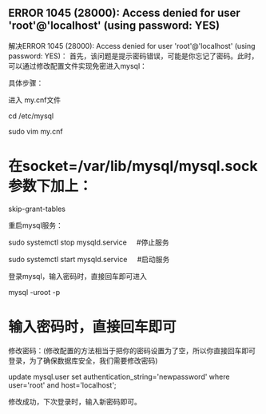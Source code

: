 ## ERROR 1045 (28000): Access denied for user 'root'@'localhost' (using password: YES)



解决ERROR 1045 (28000): Access denied for user 'root'@'localhost' (using password: YES)：
首先，该问题是提示密码错误，可能是你忘记了密码。此时，可以通过修改配置文件实现免密进入mysql：

具体步骤：

进入 my.cnf文件

cd /etc/mysql

sudo vim my.cnf

# 在socket=/var/lib/mysql/mysql.sock参数下加上：

skip-grant-tables

重启mysql服务：

sudo systemctl stop mysqld.service     #停止服务

sudo systemctl start mysqld.service     #启动服务

登录mysql，输入密码时，直接回车即可进入

mysql -uroot -p

# 输入密码时，直接回车即可

修改密码：(修改配置的方法相当于把你的密码设置为了空，所以你直接回车即可登录，为了确保数据库安全，我们需要修改密码)

update mysql.user set authentication_string='newpassword' where user='root' and host='localhost';

修改成功，下次登录时，输入新密码即可。

